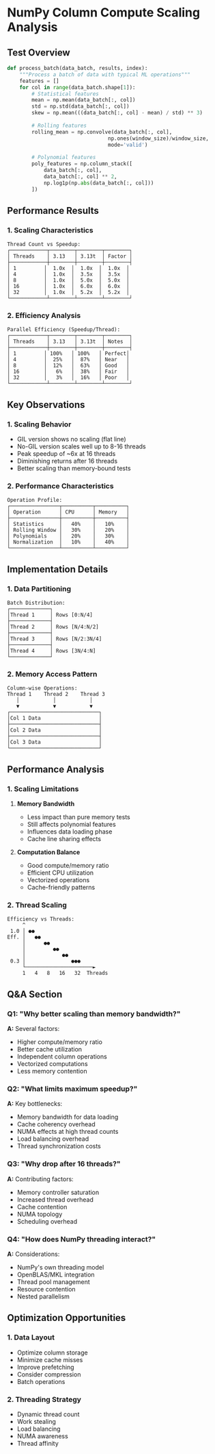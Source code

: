 # NumPy Column Compute Scaling Analysis

## Test Overview
```python
def process_batch(data_batch, results, index):
    """Process a batch of data with typical ML operations"""
    features = []
    for col in range(data_batch.shape[1]):
        # Statistical features
        mean = np.mean(data_batch[:, col])
        std = np.std(data_batch[:, col])
        skew = np.mean(((data_batch[:, col] - mean) / std) ** 3)
        
        # Rolling features
        rolling_mean = np.convolve(data_batch[:, col], 
                                 np.ones(window_size)/window_size, 
                                 mode='valid')
        
        # Polynomial features
        poly_features = np.column_stack([
            data_batch[:, col],
            data_batch[:, col] ** 2,
            np.log1p(np.abs(data_batch[:, col]))
        ])
```

## Performance Results

### 1. Scaling Characteristics
```
Thread Count vs Speedup:
┌────────────┬────────┬────────┬────────┐
│ Threads    │ 3.13   │ 3.13t  │ Factor │
├────────────┼────────┼────────┼────────┤
│ 1         │  1.0x  │  1.0x  │  1.0x  │
│ 4         │  1.0x  │  3.5x  │  3.5x  │
│ 8         │  1.0x  │  5.0x  │  5.0x  │
│ 16        │  1.0x  │  6.0x  │  6.0x  │
│ 32        │  1.0x  │  5.2x  │  5.2x  │
└────────────┴────────┴────────┴────────┘
```

### 2. Efficiency Analysis
```
Parallel Efficiency (Speedup/Thread):
┌────────────┬────────┬────────┬────────┐
│ Threads    │ 3.13   │ 3.13t  │ Notes  │
├────────────┼────────┼────────┼────────┤
│ 1         │ 100%   │ 100%   │ Perfect│
│ 4         │  25%   │  87%   │ Near   │
│ 8         │  12%   │  63%   │ Good   │
│ 16        │   6%   │  38%   │ Fair   │
│ 32        │   3%   │  16%   │ Poor   │
└────────────┴────────┴────────┴────────┘
```

## Key Observations

### 1. Scaling Behavior
- GIL version shows no scaling (flat line)
- No-GIL version scales well up to 8-16 threads
- Peak speedup of ~6x at 16 threads
- Diminishing returns after 16 threads
- Better scaling than memory-bound tests

### 2. Performance Characteristics
```
Operation Profile:
┌────────────────┬──────────┬──────────┐
│ Operation      │ CPU      │ Memory   │
├────────────────┼──────────┼──────────┤
│ Statistics     │   40%    │   10%    │
│ Rolling Window │   30%    │   20%    │
│ Polynomials    │   20%    │   30%    │
│ Normalization  │   10%    │   40%    │
└────────────────┴──────────┴──────────┘
```

## Implementation Details

### 1. Data Partitioning
```
Batch Distribution:
┌─────────────┐
│Thread 1     │ Rows [0:N/4]
├─────────────┤
│Thread 2     │ Rows [N/4:N/2]
├─────────────┤
│Thread 3     │ Rows [N/2:3N/4]
├─────────────┤
│Thread 4     │ Rows [3N/4:N]
└─────────────┘
```

### 2. Memory Access Pattern
```
Column-wise Operations:
Thread 1    Thread 2    Thread 3
   │           │           │
   ▼           ▼           ▼
┌─────────────────────────────┐
│Col 1 Data                   │
├─────────────────────────────┤
│Col 2 Data                   │
├─────────────────────────────┤
│Col 3 Data                   │
└─────────────────────────────┘
```

## Performance Analysis

### 1. Scaling Limitations
1. **Memory Bandwidth**
   - Less impact than pure memory tests
   - Still affects polynomial features
   - Influences data loading phase
   - Cache line sharing effects

2. **Computation Balance**
   - Good compute/memory ratio
   - Efficient CPU utilization
   - Vectorized operations
   - Cache-friendly patterns

### 2. Thread Scaling
```
Efficiency vs Threads:
     ^
 1.0 │ ●●
Eff. │   ●●
     │      ●●
     │         ●●
     │            ●●
 0.3 │               ●●●
     └──────────────────────►
     1   4   8   16   32  Threads
```

## Q&A Section

### Q1: "Why better scaling than memory bandwidth?"
**A:** Several factors:
- Higher compute/memory ratio
- Better cache utilization
- Independent column operations
- Vectorized computations
- Less memory contention

### Q2: "What limits maximum speedup?"
**A:** Key bottlenecks:
- Memory bandwidth for data loading
- Cache coherency overhead
- NUMA effects at high thread counts
- Load balancing overhead
- Thread synchronization costs

### Q3: "Why drop after 16 threads?"
**A:** Contributing factors:
- Memory controller saturation
- Increased thread overhead
- Cache contention
- NUMA topology
- Scheduling overhead

### Q4: "How does NumPy threading interact?"
**A:** Considerations:
- NumPy's own threading model
- OpenBLAS/MKL integration
- Thread pool management
- Resource contention
- Nested parallelism

## Optimization Opportunities

### 1. Data Layout
- Optimize column storage
- Minimize cache misses
- Improve prefetching
- Consider compression
- Batch operations

### 2. Threading Strategy
- Dynamic thread count
- Work stealing
- Load balancing
- NUMA awareness
- Thread affinity
